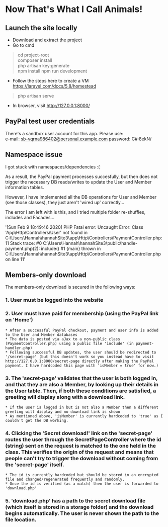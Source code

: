 # Now That's What I Call Animals! #
## Launch the site locally ##
* Download and extract the project<br>
* Go to cmd<br>

> cd project-root <br>
> composer install<br>
> php artisan key:generate<br>
> npm install
> npm run development
* Follow the steps here to create a VM https://laravel.com/docs/5.8/homestead
> php artisan serve

* In browser, visit http://127.0.0.1:8000/

## PayPal test user credentials ##
There's a sandbox user account for this app. Please use:<br>
e-mail: sb-vqrna986402@personal.example.com
password: C#:8ekN/

## Namespace issue ##
I got stuck with namespaces/dependencies :(

As a result, the PayPal payment processes succesfully, but then does not trigger the necessary DB reads/writes to update the User and Member information tables. 

However, I have implemented all the DB operations for User and Member (see those classes), they just aren't 'wired up' correctly... 

The error I am left with is this, and I tried multiple folder re-shuffles, includes and Facades...

'[Sun Feb  9 18:49:46 2020] PHP Fatal error:  Uncaught Error: Class 'App\Http\Controllers\User' not found in C:\Users\Hannah\hannahSite3\app\Http\Controllers\PaymentController.php:11
Stack trace:
#0 C:\Users\Hannah\hannahSite3\public\handle-payment.php(2): include()
#1 {main}
  thrown in C:\Users\Hannah\hannahSite3\app\Http\Controllers\PaymentController.php on line 11'

## Members-only download ##
The members-only download is secured in the following ways:

### 1. User must be logged into the website ###
### 2. User must have paid for membership (using the PayPal link on 'Home') ###
    * After a successful PayPal checkout, payment and user info is added to the User and Member databases 
    * The data is posted via aJax to a non-public class (PaymentController.php) using a public file 'include' (in payment-handler.php)
    * Following successful DB updates, the user should be redirected to '/secret-page' (but this doesn't work so you instead have to visit http://127.0.0.1:8000/secret-page directly after making the PayPal payment. I have hardcoded this page with 'isMember = true' for now.)
### 3. The 'secret-page' validates that the user is both logged in, and that they are also a Member, by looking up their details in the User table. Then, if both these conditions are satisfied, a greeting will display along with a download link. ###
    * If the user is logged in but is not also a Member then a different greeting will display and no download link is shown
    * As mentioned above, 'isMember' is currently hardcoded to 'true' as I couldn't get the DB working.
### 4. Clicking the 'Secret download!' link on the 'secret-page' routes the user through the SecretPageController where the id (string) sent on the request is matched to the one held in the class. This verifies the origin of the request and means that people can't try to trigger the download without coming from the 'secret-page' itself. ###
    * The id is currently hardcoded but should be stored in an encrypted file and changed/regenerated frequently and randomly.
    * Once the id is verified (as a match) then the user is forwarded to 'download.php'
### 5. 'download.php' has a path to the secret download file (which itself is stored in a storage folder) and the download begins automatically. The user is never shown the path to the file location. ###
